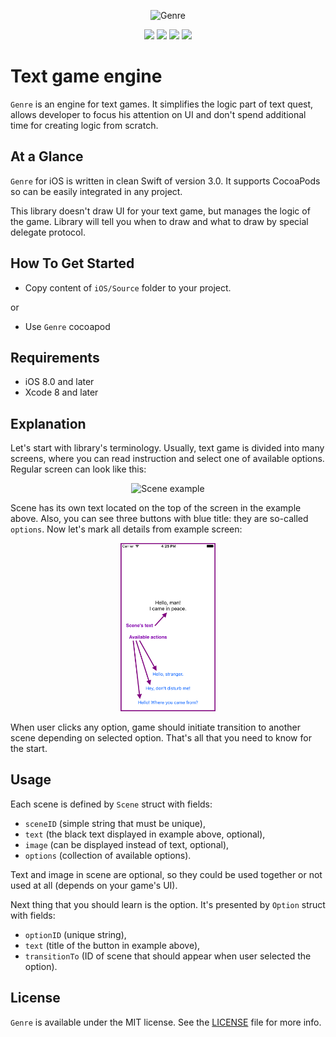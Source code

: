 <p align="center" >
<img src="https://github.com/igormatyushkin014/Genre/blob/master/Images/logo_1024_300.png" alt="Genre" title="Genre">
</p>

<p align="center">
<a href="https://swift.org"><img src="https://img.shields.io/badge/Swift-3.0-orange.svg?style=flat"></a>
<a href="https://cocoapods.org"><img src="https://img.shields.io/cocoapods/v/Genre.svg"></a>
<a href="https://cocoapods.org"><img src="https://img.shields.io/cocoapods/dt/Genre.svg"></a>
<a href="https://tldrlegal.com/license/mit-license"><img src="https://img.shields.io/badge/License-MIT-blue.svg?style=flat"></a>
</p>

# Text game engine

`Genre` is an engine for text games. It simplifies the logic part of text quest, allows developer to focus his attention on UI and don't spend additional time for creating logic from scratch.

## At a Glance

`Genre` for iOS is written in clean Swift of version 3.0. It supports CocoaPods so can be easily integrated in any project.

This library doesn't draw UI for your text game, but manages the logic of the game. Library will tell you when to draw and what to draw by special delegate protocol.

## How To Get Started

- Copy content of `iOS/Source` folder to your project.

or

- Use `Genre` cocoapod

## Requirements

* iOS 8.0 and later
* Xcode 8 and later

## Explanation

Let's start with library's terminology. Usually, text game is divided into many screens, where you can read instruction and select one of available options. Regular screen can look like this:

<p align="center">
<img src="https://github.com/igormatyushkin014/Genre/blob/master/Images/scene_example.png" alt="Scene example" title="Scene example" width="30%" height="30%">
</p>

Scene has its own text located on the top of the screen in the example above. Also, you can see three buttons with blue title: they are so-called `options`. Now let's mark all details from example screen:

<p align="center">
<img src="https://github.com/igormatyushkin014/Genre/blob/master/Images/scene_example_with_explanation.png" alt="Scene example" title="Scene example" width="30%" height="30%">
</p>

When user clicks any option, game should initiate transition to another scene depending on selected option. That's all that you need to know for the start.

## Usage

Each scene is defined by `Scene` struct with fields:
- `sceneID` (simple string that must be unique),
- `text` (the black text displayed in example above, optional),
- `image` (can be displayed instead of text, optional),
- `options` (collection of available options).

Text and image in scene are optional, so they could be used together or not used at all (depends on your game's UI).

Next thing that you should learn is the option. It's presented by `Option` struct with fields:
- `optionID` (unique string),
- `text` (title of the button in example above),
- `transitionTo` (ID of scene that should appear when user selected the option).

## License

`Genre` is available under the MIT license. See the [LICENSE](./LICENSE) file for more info.
